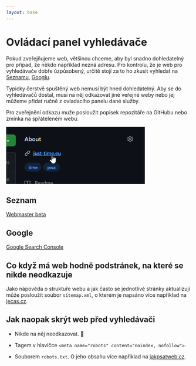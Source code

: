 ```yaml
---
layout: base
---
```


# Ovládací panel vyhledávače

Pokud zveřejňujeme web, většinou chceme, aby byl snadno dohledatelný pro případ, že někdo například nezná adresu. Pro kontrolu, že je web pro vyhledávače dobře úzpůsobený, určitě stojí za to ho zkusit vyhledat na [Seznamu](https://www.seznam.cz/), [Googlu](https://www.google.com/).

Typicky čerstvě spuštěný web nemusí být hned dohledatelný. Aby se do vyhledávačů dostal, musí na něj odkazovat jiné veřejné weby nebo jej můžeme přidat ručně z ovladacího panelu dané služby.

Pro zveřejnění odkazu muže posloužit popisek repozitáře na GitHubu nebo zmínka na spřáteleném webu.

![GitHub about url](static/screenshots/github-about-url.png)

## Seznam

[Webmaster beta](https://reporter.seznam.cz/wm/)

## Google

[Google Search Console](https://search.google.com/search-console)

## Co když má web hodně podstránek, na které se nikde neodkazuje

Jako nápověda o struktuře webu a jak často se jednotlivé stránky aktualizují může posloužit soubor `sitemap.xml`, o kterém je napsáno více například na [jecas.cz](https://jecas.cz/sitemap).

## Jak naopak skrýt web před vyhledávači

- Nikde na něj neodkazovat. 🤔

- Tagem v hlavičce `<meta name="robots" content="noindex, nofollow">`.

- Souborem `robots.txt`. O jeho obsahu více například na [jakpsatweb.cz](https://www.jakpsatweb.cz/robots-txt.html).
